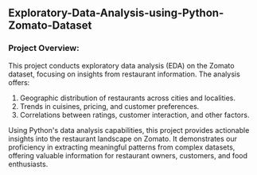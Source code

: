 ## Exploratory-Data-Analysis-using-Python-Zomato-Dataset



### Project Overview:
This project conducts exploratory data analysis (EDA) on the Zomato dataset, focusing on insights from restaurant information. The analysis offers:

1. Geographic distribution of restaurants across cities and localities.
2. Trends in cuisines, pricing, and customer preferences.
3. Correlations between ratings, customer interaction, and other factors.
   
Using Python's data analysis capabilities, this project provides actionable insights into the restaurant landscape on Zomato. It demonstrates our proficiency in extracting meaningful patterns from complex datasets, offering valuable information for restaurant owners, customers, and food enthusiasts.
